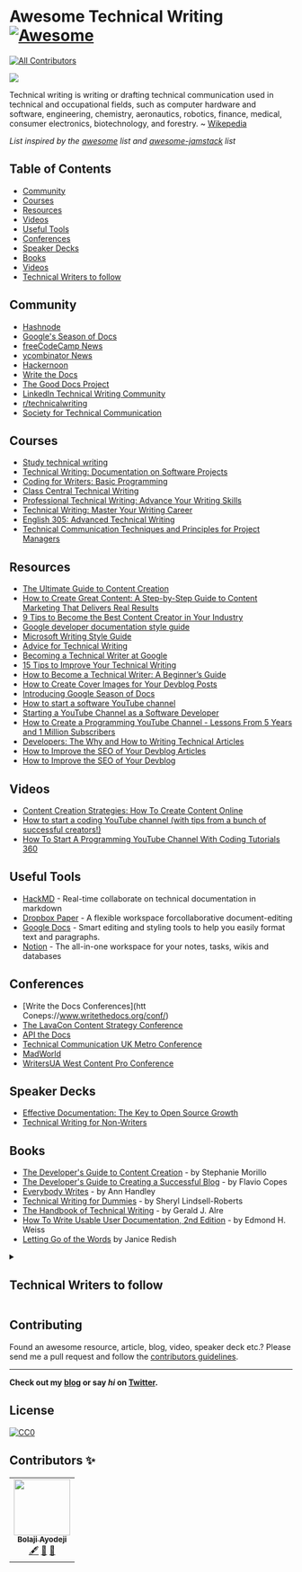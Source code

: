 # Awesome Technical Writing [![Awesome](https://cdn.rawgit.com/sindresorhus/awesome/d7305f38d29fed78fa85652e3a63e154dd8e8829/media/badge.svg)](https://github.com/sindresorhus/awesome)
<!-- ALL-CONTRIBUTORS-BADGE:START - Do not remove or modify this section -->
[![All Contributors](https://img.shields.io/badge/all_contributors-1-orange.svg?style=flat-square)](#contributors-)
<!-- ALL-CONTRIBUTORS-BADGE:END -->

![](https://repository-images.githubusercontent.com/221308953/36034800-6311-11ea-8418-8a1a03c97d81)

Technical writing is writing or drafting technical communication used in technical and occupational fields, such as computer hardware and software, engineering, chemistry, aeronautics, robotics, finance, medical, consumer electronics, biotechnology, and forestry. ~ [Wikepedia](https://en.wikipedia.org/wiki/Technical_writing)

*List inspired by the [awesome](https://github.com/sindresorhus/awesome) list and [awesome-jamstack](https://github.com/bolajiayodeji/awesome-jamstack) list*

## Table of Contents
- [Community](#community)
- [Courses](#courses) 
- [Resources](#resources)
- [Videos](#videos) 
- [Useful Tools](#useful-tools)
- [Conferences](#conferences)
- [Speaker Decks](#speaker-decks)
- [Books](#books)
- [Videos](#videos)
- [Technical Writers to follow](#technical-writers-to-follow)


## Community
* [Hashnode](https://hashnode.com/)
* [Google's Season of Docs](https://developers.google.com/season-of-docs/)
* [freeCodeCamp News](https://www.freecodecamp.org/news/)
* [ycombinator News](https://news.ycombinator.com/)
* [Hackernoon](https://hackernoon.com/)
* [Write the Docs ](https://www.writethedocs.org/)
* [The Good Docs Project](https://thegooddocsproject.dev/)
* [LinkedIn Technical Writing Community](https://www.linkedin.com/groups/13705342/)
* [r/technicalwriting](https://www.reddit.com/r/technicalwriting/)
* [Society for Technical Communication](https://www.stc.org/)


## Courses
* [Study technical writing](https://developers.google.com/tech-writing/overview)
* [Technical Writing: Documentation on Software Projects](https://www.pluralsight.com/courses/technical-writing-software-documentation)
* [Coding for Writers: Basic Programming](https://www.udemy.com/course/coding-for-writers-1-basic-programming/)
* [Class Central Technical Writing](https://www.classcentral.com/course/technical-writing-7117)
* [Professional Technical Writing: Advance Your Writing Skills](https://www.udemy.com/technical-writing-and-editing/)
* [Technical Writing: Master Your Writing Career](https://www.udemy.com/technical-writing/)
* [English 305: Advanced Technical Writing](https://study.com/academy/course/technical-writing-course.html)
* [Technical Communication Techniques and Principles for Project Managers](https://ce.uwec.edu/programs/technical-communication-techniques-and-principles-project-managers/)

## Resources
* [The Ultimate Guide to Content Creation](https://blog.hubspot.com/marketing/content-creation)
* [How to Create Great Content: A Step-by-Step Guide to Content Marketing That Delivers Real Results](https://www.inc.com/jeff-haden/how-to-create-great-content-a-step-by-step-guide-to-content-marketing-that-delivers-real-results.html)
* [9 Tips to Become the Best Content Creator in Your Industry](https://www.weidert.com/blog/tips-to-make-you-the-best-content-creator-in-your-industry)
* [Google developer documentation style guide](https://developers.google.com/style)
* [Microsoft Writing Style Guide](https://docs.microsoft.com/en-us/style-guide/welcome/)
* [Advice for Technical Writing](https://css-tricks.com/advice-for-technical-writing/)
* [Becoming a Technical Writer at Google](https://developers.google.com/tech-writing/becoming)
* [15 Tips to Improve Your Technical Writing](https://thebestschools.org/magazine/technical-writing-tips/)
* [How to Become a Technical Writer: A Beginner’s Guide](https://www.instructionalsolutions.com/blog/become-a-technical-writer)
* [How to Create Cover Images for Your Devblog Posts](https://townhall.hashnode.com/how-to-create-cover-images-for-your-devblog-posts-cjyo53edo000heys1p7iuylpw)
* [Introducing Google Season of Docs](https://bolajiayodeji.com/introducing-google-season-of-docs-ck27y4gzc007ocws12njwqpy2)
* [How to start a software YouTube channel](https://www.freecodecamp.org/news/how-to-start-a-software-youtube-channel/)
* [Starting a YouTube Channel as a Software Developer](https://www.claudiobernasconi.ch/2019/03/20/starting-a-youtube-channel-as-a-software-developer/0)
* [How to Create a Programming YouTube Channel - Lessons From 5 Years and 1 Million Subscribers](https://www.freecodecamp.org/news/how-to-start-a-software-youtube-channel-video-course/)
* [Developers: The Why and How to Writing Technical Articles](https://www.freecodecamp.org/news/developers-the-why-and-how-to-writing-technical-articles-54e824789ef6/)
* [How to Improve the SEO of Your Devblog Articles](https://townhall.hashnode.com/how-to-improve-the-seo-of-your-devblog-articles-cjz3u8lk3003gavs1l071dzoz)
* [How to Improve the SEO of Your Devblog](https://townhall.hashnode.com/how-to-improve-the-seo-of-your-devblog-cjz191c0e00380ks1nbtpwh8f)

## Videos
* [Content Creation Strategies: How To Create Content Online](https://www.youtube.com/watch?v=APQoWEqezFc)
* [How to start a coding YouTube channel (with tips from a bunch of successful creators!)](https://www.youtube.com/watch?v=AsTagX5tG4E)
* [How To Start A Programming YouTube Channel With Coding Tutorials 360](https://www.youtube.com/watch?v=aeCRHv4XUPU)
  

## Useful Tools
* [HackMD](https://hackmd.io/) - Real-time collaborate on technical documentation in markdown
* [Dropbox Paper](https://www.dropbox.com/paper) - A flexible workspace forcollaborative document-editing
* [Google Docs](https://docs.google.com/) - Smart editing and styling tools to help you easily format text and paragraphs.
* [Notion](https://notion.so) - The all-in-one workspace for your notes, tasks, wikis and databases

## Conferences
* [Write the Docs Conferences](htt Coneps://www.writethedocs.org/conf/)
* [The LavaCon Content Strategy Conference ](https://lavacon.org/)
* [API the Docs](https://apithedocs.org/)
* [Technical Communication UK Metro Conference](http://technicalcommunicationuk.com/)
* [MadWorld](https://www.madcapsoftware.com/madworld-conferences/)
* [WritersUA West Content Pro Conference](http://west.writersua.com/)

## Speaker Decks
* [Effective Documentation: The Key to Open Source Growth](https://slides.com/bolajiayodeji/effective-oss-docs)
* [Technical Writing for Non-Writers](https://speakerdeck.com/taroth21/technical-writing-for-non-writers)

## Books
* [The Developer's Guide to Content Creation](https://www.developersguidetocontent.com/) - by Stephanie Morillo
* [The Developer's Guide to Creating a Successful Blog](https://gumroad.com/l/successfulblog) - by  Flavio Copes
* [Everybody Writes](https://www.goodreads.com/book/show/23001125-everybody-writes) - by Ann Handley
* [Technical Writing for Dummies](http://www.amazon.co.uk/Technical-Writing-Dummies-Sheryl-Lindsell-Roberts/dp/0764553089/ref=sr_1_1?ie=UTF8&s=books&qid=1283958591&sr=8-1) - by Sheryl Lindsell-Roberts
* [The Handbook of Technical Writing](https://www.amazon.com/gp/aw/d/1457675528/ref=cm_cr_arp_mb_bdcrb_top?ie=UTF8) - by Gerald J. Alre
* [How To Write Usable User Documentation, 2nd Edition](https://www.amazon.com/How-Write-Usable-User-Documentation/dp/0897746392/ref=sr_1_1) - by Edmond H. Weiss
* [Letting Go of the Words](https://www.goodreads.com/book/show/1135441.Letting_Go_of_the_Words) by Janice Redish

<details>
  <summary>
    
   ## Technical Writers to follow
    
  </summary>
  
| Name              | Link to Blog                                                             | Link to Twitter                                                          |
|-------------------|--------------------------------------------------------------------------|--------------------------------------------------------------------------|
| Bolaji Ayodeji    | [https://bolajiayodeji.com](https://bolajiayodeji.com)                   | [@iambolajiayo](https://twitter.com/iambolajiayo)     |
| Angie Jones       | [https://angiejones.tech/](https://angiejones.tech/)                     | [@techgirl1908](https://twitter.com/techgirl1908)     |
| Sarah Drasner     | [https://sarah.dev/writing](https://sarah.dev/writing)                   | [@sarah_edo](https://twitter.com/sarah_edo)           |
| Prosper Otemuyiwa | [https://medium.com/@unicodeveloper](https://medium.com/@unicodeveloper) | [@unicodeveloper](https://twitter.com/unicodeveloper) |
| Ire Aderinokun    | [https://bitsofco.de/](https://bitsofco.de/)                             | [@ireaderinokun](https://twitter.com/ireaderinokun)   |

 </details>

## Contributing
Found an awesome resource, article, blog, video, speaker deck etc.? Please send me a pull request and follow the [contributors guidelines](/CONTRIBUTING.md).

---

**Check out my [blog](https://bolajiayodeji.com) or say *hi* on [Twitter](https://twitter.com/iambolajiayo).**

## License
[![CC0](http://mirrors.creativecommons.org/presskit/buttons/88x31/svg/cc-zero.svg)](http://creativecommons.org/publicdomain/zero/1.0/)

## Contributors ✨

<!-- ALL-CONTRIBUTORS-LIST:START - Do not remove or modify this section -->
<!-- prettier-ignore-start -->
<!-- markdownlint-disable -->
<table>
  <tr>
    <td align="center"><a href="https://www.patreon.com/bolajiayodeji"><img src="https://avatars2.githubusercontent.com/u/30334776?v=4" width="100px;" alt=""/><br /><sub><b>Bolaji Ayodeji</b></sub></a><br /><a href="#content-BolajiAyodeji" title="Content">🖋</a> <a href="https://github.com/BolajiAyodeji/awesome-technical-writing/commits?author=BolajiAyodeji" title="Documentation">📖</a> <a href="#design-BolajiAyodeji" title="Design">🎨</a></td>
  </tr>
</table>

<!-- markdownlint-enable -->
<!-- prettier-ignore-end -->
<!-- ALL-CONTRIBUTORS-LIST:END -->